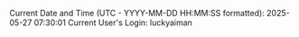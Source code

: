 Current Date and Time (UTC - YYYY-MM-DD HH:MM:SS formatted): 2025-05-27 07:30:01
Current User's Login: luckyaiman
